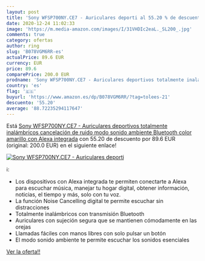 ```yaml
---
layout: post
title: 'Sony WFSP700NY.CE7 - Auriculares deporti al 55.20 % de descuento'
date: 2020-12-24 11:02:33
image: 'https://m.media-amazon.com/images/I/31VHDIc2eaL._SL200_.jpg'
comments: true
category: ofertas
author: ring
slug: 'B078VGM6RR-es'
actualPrice: 89.6 EUR
currency: EUR
price: 89.6
comparePrice: 200.0 EUR
prodname: 'Sony WFSP700NY.CE7 - Auriculares deportivos totalmente inalámbricos  cancelación de ruido  modo sonido ambiente  Bluetooth    color amarillo  con Alexa integrada'
country: 'es'
flag: '🇪🇸'
buyurl: 'https://www.amazon.es/dp/B078VGM6RR/?tag=tolees-21'
descuento: '55.20'
average: '88.72235294117647'
---
```


Está [Sony WFSP700NY.CE7 - Auriculares deportivos totalmente inalámbricos  cancelación de ruido  modo sonido ambiente  Bluetooth    color amarillo  con Alexa integrada](https://www.amazon.es/dp/B078VGM6RR/?tag=tolees-21) con 55.20 de descuento por 89.6 EUR (original: 200.0 EUR) en el siguiente enlace!

[![Sony WFSP700NY.CE7 - Auriculares deporti](https://m.media-amazon.com/images/I/31VHDIc2eaL._SL200_.jpg)](https://www.amazon.es/dp/B078VGM6RR/?tag=tolees-21)

ℹ️:

- Los dispositivos con Alexa integrada te permiten conectarte a Alexa para escuchar música, manejar tu hogar digital, obtener información, noticias, el tiempo y más, solo con tu voz.
- La función Noise Cancelling digital te permite escuchar sin distracciones
- Totalmente inalámbricos con transmisión Bluetooth
- Auriculares con sujeción segura que se mantienen cómodamente en las orejas
- Llamadas fáciles con manos libres con solo pulsar un botón
- El modo sonido ambiente te permite escuchar los sonidos esenciales

[Ver la oferta!!](https://www.amazon.es/dp/B078VGM6RR/?tag=tolees-21)
